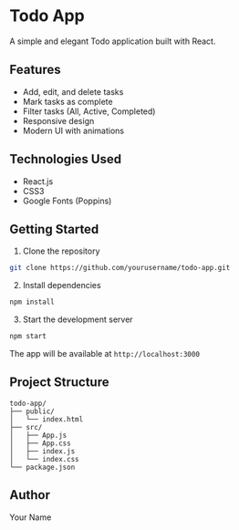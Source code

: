 # Todo App

A simple and elegant Todo application built with React.

## Features

- Add, edit, and delete tasks
- Mark tasks as complete
- Filter tasks (All, Active, Completed)
- Responsive design
- Modern UI with animations

## Technologies Used

- React.js
- CSS3
- Google Fonts (Poppins)

## Getting Started

1. Clone the repository
```bash
git clone https://github.com/yourusername/todo-app.git
```

2. Install dependencies
```bash
npm install
```

3. Start the development server
```bash
npm start
```

The app will be available at `http://localhost:3000`

## Project Structure

```
todo-app/
├── public/
│   └── index.html
├── src/
│   ├── App.js
│   ├── App.css
│   ├── index.js
│   └── index.css
└── package.json
```

## Author

Your Name
